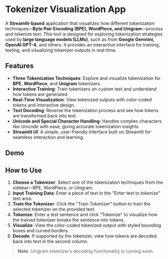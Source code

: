 # Tokenizer Visualization App

A **Streamlit-based** application that visualizes how different tokenization techniques—**Byte Pair Encoding (BPE), WordPiece, and Unigram**—process and tokenize text. This tool is designed for exploring tokenization strategies used by **large language models (LLMs)**, such as from **Google Gemnini, OpenAI GPT-4**, and others. It provides an interactive interface for training, testing, and visualizing tokenizer outputs in real-time.


## Features

- **Three Tokenization Techniques**: Explore and visualize tokenization for **BPE**, **WordPiece**, and **Unigram** tokenizers.
- **Interactive Training**: Train tokenizers on custom text and understand how tokens are generated.
- **Real-Time Visualization**: View tokenized outputs with color-coded tokens and interactive design.
- **Text Decoding**: Reverse the tokenization process and see how tokens are transformed back into text.
- **Unicode and Special Character Handling**: Handles complex characters like Unicode with ease, giving accurate tokenization insights.
- **Streamlit UI**: A simple, user-friendly interface built on Streamlit for seamless interaction and learning.

## Demo

<!-- If available, replace with a demo GIF or image -->
<!-- ![Demo GIF](demo.gif) -->

## How to Use

1. **Choose a Tokenizer**: Select one of the tokenization techniques from the sidebar—BPE, WordPiece, or Unigram.
2. **Input Training Data**: Enter a piece of text in the "Enter text to tokenize" text area.
3. **Train the Tokenizer**: Click the "Train Tokenizer" button to train the selected tokenizer on the provided text.
4. **Tokenize**: Enter a test sentence and click "Tokenize" to visualize how the trained tokenizer breaks the sentence into tokens.
5. **Visualize**: View the color-coded tokenized output with styled bounding boxes and curved borders.
6. **Decode**: If supported by the tokenizer, view how tokens are decoded back into text in the second column.

> **Note**: Unigram tokenizer’s decoding functionality is coming soon.

